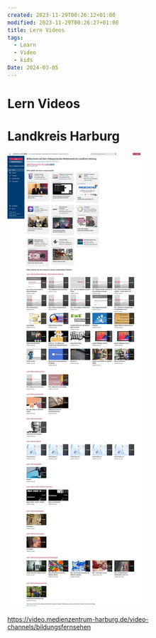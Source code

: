 ```yaml
---
created: 2023-11-29T00:26:12+01:00
modified: 2023-11-29T00:26:27+01:00
title: Lern Videos
tags:
  - Learn
  - Video
  - kids
Date: 2024-03-05
---
```


# Lern Videos 
# Landkreis Harburg

![](../_asset/2023-11-29_LernVideos_image_1.jpg)

<https://video.medienzentrum-harburg.de/video-channels/bildungsfernsehen>

